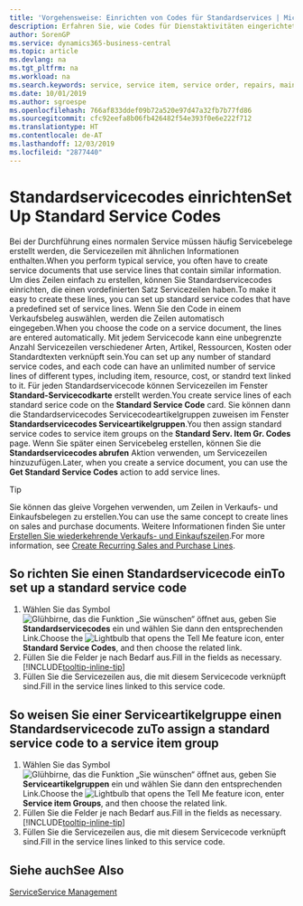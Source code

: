 ```yaml
---
title: 'Vorgehensweise: Einrichten von Codes für Standardservices | Microsoft Docs'
description: Erfahren Sie, wie Codes für Dienstaktivitäten eingerichtet werden, die Sie häufig ausführen.
author: SorenGP
ms.service: dynamics365-business-central
ms.topic: article
ms.devlang: na
ms.tgt_pltfrm: na
ms.workload: na
ms.search.keywords: service, service item, service order, repairs, maintenance
ms.date: 10/01/2019
ms.author: sgroespe
ms.openlocfilehash: 766af833ddef09b72a520e97d47a32fb7b77fd86
ms.sourcegitcommit: cfc92eefa8b06fb426482f54e393f0e6e222f712
ms.translationtype: HT
ms.contentlocale: de-AT
ms.lasthandoff: 12/03/2019
ms.locfileid: "2877440"
---
```

# <a name="set-up-standard-service-codes"></a><span data-ttu-id="11479-103">Standardservicecodes einrichten</span><span class="sxs-lookup"><span data-stu-id="11479-103">Set Up Standard Service Codes</span></span>
<span data-ttu-id="11479-104">Bei der Durchführung eines normalen Service müssen häufig Servicebelege erstellt werden, die Servicezeilen mit ähnlichen Informationen enthalten.</span><span class="sxs-lookup"><span data-stu-id="11479-104">When you perform typical service, you often have to create service documents that use service lines that contain similar information.</span></span> <span data-ttu-id="11479-105">Um dies Zeilen einfach zu erstellen, können Sie Standardservicecodes einrichten, die einen vordefinierten Satz Servicezeilen haben.</span><span class="sxs-lookup"><span data-stu-id="11479-105">To make it easy to create these lines, you can set up standard service codes that have a predefined set of service lines.</span></span> <span data-ttu-id="11479-106">Wenn Sie den Code in einem Verkaufsbeleg auswählen, werden die Zeilen automatisch eingegeben.</span><span class="sxs-lookup"><span data-stu-id="11479-106">When you choose the code on a service document, the lines are entered automatically.</span></span> <span data-ttu-id="11479-107">Mit jedem Servicecode kann eine unbegrenzte Anzahl Servicezeilen verschiedener Arten, Artikel, Ressourcen, Kosten oder Standardtexten verknüpft sein.</span><span class="sxs-lookup"><span data-stu-id="11479-107">You can set up any number of standard service codes, and each code can have an unlimited number of service lines of different types, including item, resource, cost, or standrd text linked to it.</span></span> <span data-ttu-id="11479-108">Für jeden Standardservicecode können Servicezeilen im Fenster **Standard-Servicecodkarte** erstellt werden.</span><span class="sxs-lookup"><span data-stu-id="11479-108">You create service lines of each standard serice code on the **Standard Service Code** card.</span></span> <span data-ttu-id="11479-109">Sie können dann die Standardservicecodes Servicecodeartikelgruppen zuweisen im Fenster **Standardservicecodes Serviceartikelgruppen**.</span><span class="sxs-lookup"><span data-stu-id="11479-109">You then assign standard service codes to service item groups on the **Standard Serv. Item Gr. Codes** page.</span></span> <span data-ttu-id="11479-110">Wenn Sie später einen Servicebeleg erstellen, können Sie die **Standardservicecodes abrufen** Aktion verwenden, um Servicezeilen hinzuzufügen.</span><span class="sxs-lookup"><span data-stu-id="11479-110">Later, when you create a service document, you can use the **Get Standard Service Codes** action to add service lines.</span></span>  
  
> [!Tip]
>  <span data-ttu-id="11479-111">Sie können das gleive Vorgehen verwenden, um Zeilen in Verkaufs- und Einkaufsbelegen zu erstellen.</span><span class="sxs-lookup"><span data-stu-id="11479-111">You can use the same concept to create lines on sales and purchase documents.</span></span> <span data-ttu-id="11479-112">Weitere Informationen finden Sie unter [Erstellen Sie wiederkehrende Verkaufs- und Einkaufszeilen](sales-how-work-standard-lines.md).</span><span class="sxs-lookup"><span data-stu-id="11479-112">For more information, see [Create Recurring Sales and Purchase Lines](sales-how-work-standard-lines.md).</span></span>    
  
## <a name="to-set-up-a-standard-service-code"></a><span data-ttu-id="11479-113">So richten Sie einen Standardservicecode ein</span><span class="sxs-lookup"><span data-stu-id="11479-113">To set up a standard service code</span></span>    
1. <span data-ttu-id="11479-114">Wählen Sie das Symbol ![Glühbirne, das die Funktion „Sie wünschen“ öffnet](media/ui-search/search_small.png "Tell Me-Funktion") aus, geben Sie **Standardservicecodes** ein und wählen Sie dann den entsprechenden Link.</span><span class="sxs-lookup"><span data-stu-id="11479-114">Choose the ![Lightbulb that opens the Tell Me feature](media/ui-search/search_small.png "Tell me what you want to do") icon, enter **Standard Service Codes**, and then choose the related link.</span></span>  
2. <span data-ttu-id="11479-115">Füllen Sie die Felder je nach Bedarf aus.</span><span class="sxs-lookup"><span data-stu-id="11479-115">Fill in the fields as necessary.</span></span> [!INCLUDE[tooltip-inline-tip](includes/tooltip-inline-tip_md.md)]  
4. <span data-ttu-id="11479-116">Füllen Sie die Servicezeilen aus, die mit diesem Servicecode verknüpft sind.</span><span class="sxs-lookup"><span data-stu-id="11479-116">Fill in the service lines linked to this service code.</span></span>  

## <a name="to-assign-a-standard-service-code-to-a-service-item-group"></a><span data-ttu-id="11479-117">So weisen Sie einer Serviceartikelgruppe einen Standardservicecode zu</span><span class="sxs-lookup"><span data-stu-id="11479-117">To assign a standard service code to a service item group</span></span>
1. <span data-ttu-id="11479-118">Wählen Sie das Symbol ![Glühbirne, das die Funktion „Sie wünschen“ öffnet](media/ui-search/search_small.png "Tell Me-Funktion") aus, geben Sie **Serviceartikelgruppen** ein und wählen Sie dann den entsprechenden Link.</span><span class="sxs-lookup"><span data-stu-id="11479-118">Choose the ![Lightbulb that opens the Tell Me feature](media/ui-search/search_small.png "Tell me what you want to do") icon, enter **Service item Groups**, and then choose the related link.</span></span>  
2. <span data-ttu-id="11479-119">Füllen Sie die Felder je nach Bedarf aus.</span><span class="sxs-lookup"><span data-stu-id="11479-119">Fill in the fields as necessary.</span></span> [!INCLUDE[tooltip-inline-tip](includes/tooltip-inline-tip_md.md)]
3. <span data-ttu-id="11479-120">Füllen Sie die Servicezeilen aus, die mit diesem Servicecode verknüpft sind.</span><span class="sxs-lookup"><span data-stu-id="11479-120">Fill in the service lines linked to this service code.</span></span>  

## <a name="see-also"></a><span data-ttu-id="11479-121">Siehe auch</span><span class="sxs-lookup"><span data-stu-id="11479-121">See Also</span></span>
[<span data-ttu-id="11479-122">Service</span><span class="sxs-lookup"><span data-stu-id="11479-122">Service Management</span></span>](service-service.md)